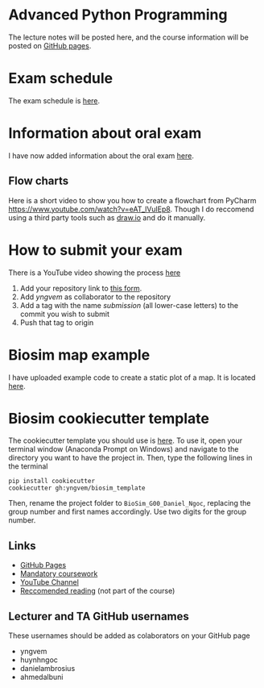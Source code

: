 # Advanced Python Programming
The lecture notes will be posted here, and the course information will be posted on
[GitHub pages](https://yngvem.github.io/INF200-2019).

# Exam schedule
The exam schedule is [here](exam_schedule.pdf).

# Information about oral exam
I have now added information about the oral exam [here](exam/information_about_oral_exam.md).
## Flow charts
Here is a short video to show you how to create a flowchart from PyCharm https://www.youtube.com/watch?v=eAT_lVulEp8. Though I do reccomend using a third party tools such as [draw.io](https://draw.io) and do it manually.
# How to submit your exam
There is a YouTube video showing the process [here](https://youtu.be/9vJVNJ17eOo)

1. Add your repository link to [this form](https://docs.google.com/forms/d/e/1FAIpQLSeErY690hqZYIPc7X0DZeSqrxd5geQoiY6oy-sdxcKKUQKdEw/viewform?usp=sf_link).
2. Add *yngvem* as collaborator to the repository
2. Add a tag with the name *submission* (all lower-case letters) to the commit you wish to submit
3. Push that tag to origin

# Biosim map example
I have uploaded example code to create a static plot of a map. It is located [here](Project/mapplot/mapplot.py).

# Biosim cookiecutter template
The cookiecutter template you should use is [here](https://github.com/yngvem/biosim_template).
To use it, open your terminal window (Anaconda Prompt on Windows) and navigate to the directory
you want to have the project in. Then, type the following lines in the terminal

```
pip install cookiecutter
cookiecutter gh:yngvem/biosim_template
```

Then, rename the project folder to `BioSim_G00_Daniel_Ngoc`, replacing the group number and first names
accordingly. Use two digits for the group number.

## Links

 * [GitHub Pages](https://yngvem.github.io/INF200-2019)
 * [Mandatory coursework](https://github.com/yngvem/INF200-2019-Exersices)
 * [YouTube Channel](https://www.youtube.com/channel/UC8XWLPrXyqHWKHzBMMRnWlw)
 * [Reccomended reading](https://www.oreilly.com/library/view/fluent-python/9781491946237/)
   (not part of the course)

## Lecturer and TA GitHub usernames
These usernames should be added as colaborators on your GitHub page

 * yngvem
 * huynhngoc
 * danielambrosius
 * ahmedalbuni

